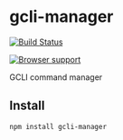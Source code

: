 # gcli-manager

[![Build Status](https://secure.travis-ci.org/Gozala/gcli-manager.png)](http://travis-ci.org/Gozala/gcli-manager)


[![Browser support](http://ci.testling.com/Gozala/gcli-manager.png)](http://ci.testling.com/Gozala/gcli-manager)


GCLI command manager

## Install

    npm install gcli-manager
